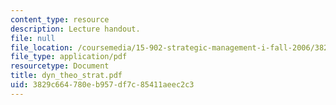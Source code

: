 ```yaml
---
content_type: resource
description: Lecture handout.
file: null
file_location: /coursemedia/15-902-strategic-management-i-fall-2006/3829c664780eb957df7c85411aeec2c3_dyn_theo_strat.pdf
file_type: application/pdf
resourcetype: Document
title: dyn_theo_strat.pdf
uid: 3829c664-780e-b957-df7c-85411aeec2c3
---
```

